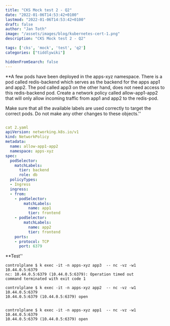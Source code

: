 ```yaml
---
title: "CKS Mock test 2 - Q2"
date: "2022-01-06T14:53:42+0100"
lastmod: "2022-01-06T14:53:42+0100"
draft: false
author: "Jan Toth"
image: "/assets/images/blog/kubernetes-cert-1.png"
description: "CKS Mock test 2 - Q2"

tags: ['cks', 'mock', 'test', 'q2']
categories: ["tiddlywiki"]

hiddenFromSearch: false
---
```


**A few pods have been deployed in the apps-xyz namespace. There is a pod called redis-backend which serves as the backend for the apps app1 and app2. The pod called app3 on the other hand, does not need access to this redis-backend pod. Create a network policy called allow-app1-app2 that will only allow incoming traffic from app1 and app2 to the redis-pod.


Make sure that all the available labels are used correctly to target the correct pods. Do not make any other changes to these objects.''

```yaml

cat 2.yaml
apiVersion: networking.k8s.io/v1
kind: NetworkPolicy
metadata:
  name: allow-app1-app2
  namespace: apps-xyz
spec:
  podSelector:
    matchLabels:
      tier: backend
      role: db
  policyTypes:
  - Ingress
  ingress:
  - from:
    - podSelector:
        matchLabels:
          name: app1
          tier: frontend
    - podSelector:
        matchLabels:
          name: app2
          tier: frontend
    ports:
    - protocol: TCP
      port: 6379
```
**Test''

```
controlplane $ k exec -it -n apps-xyz app3  -- nc -vz -w1 10.44.0.5:6379
nc: 10.44.0.5:6379 (10.44.0.5:6379): Operation timed out
command terminated with exit code 1

controlplane $ k exec -it -n apps-xyz app2  -- nc -vz -w1 10.44.0.5:6379
10.44.0.5:6379 (10.44.0.5:6379) open


controlplane $ k exec -it -n apps-xyz app1  -- nc -vz -w1 10.44.0.5:6379
10.44.0.5:6379 (10.44.0.5:6379) open
```
